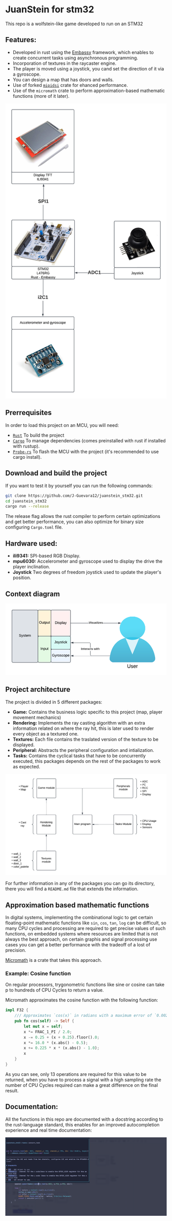 # JuanStein for stm32

This repo is a wolfstein-like game developed to run on an STM32

## Features:
* Developed in rust using the [Embassy](https://github.com/embassy-rs/embassy/tree/main) framework, which enables to create concurrent tasks using asynchronous programming. 
* Incorporation of textures in the raycaster engine.
* The player is moved using a joystick, you cand set the direction of it via a gyroscope.
* You can design a map that has doors and walls.
* Use of forked [`mipidsi`](https://github.com/J-Guevara12/mipidsi) crate for ehanced performance.
* Use of the `micromath` crate to perform approximation-based mathematic functions (more of it later).

![connections](images/connection.png)

## Prerrequisites
In order to load this project on an MCU, you will need:
* [`Rust`](https://www.rust-lang.org/tools/install) To build the project
* [`Cargo`](https://doc.rust-lang.org/cargo/getting-started/installation.html)  To manage dependencies (comes preinstalled with rust if installed with rustup).
* [`Probe-rs`]((https://probe.rs/docs/getting-started/installation/)) To flash the MCU with the project (it's recommended to use cargo install).

## Download and build the project
If you want to test it by yourself you can run the following commands:

```bash
git clone https://github.com/J-Guevara12/juanstein_stm32.git
cd juanstein_stm32
cargo run --release
```

The release flag allows the rust compiler to perform certain optimizations and get better performance, you can also optimize for binary size configuring `Cargo.toml` file.

## Hardware used:
* **ili9341:** SPI-based RGB Display.
* **mpu6030:** Accelerometer and gyroscope used to display the drive the player inclination.
* **Joystick** Two degrees of freedom joystick used to update the player's position.

## Context diagram

![context](images/Context.png)

## Project architecture

The project is divided in 5 different packages:

* **Game:** Contains the business logic specific to this project (map, player movement mechanics)
* **Rendering:** Implements the ray casting algorithm with an extra information related on where the ray hit, this is later used to render every object as a textured one.
* **Textures:** Each file contains the traslated version of the texture to be displayed.
* **Peripheral:** Abstracts the peripheral configuration and intialization.
* **Tasks:** Contains the cyclical tasks that have to be concurrently executed, this packages depends on the rest of the packages to work as expected.

![dependencies](images/Dependencies.png)

For further information in any of the packages you can go its directory, there you will find a `README.md` file that extends the information.

## Approximation based mathematic functions

In digital systems, implementing the combinational logic to get certain floating-point mathematic functions like `sin`, `cos`, `tan`, `log` can be difficult, so many CPU cycles and processing are required to get precise values of such functions, on embedded systems where resources are limited that is not always the best approach, on certain graphis and signal processing use cases you can get a better performance with the tradeoff of a lost of precision.

[Micromath](https://docs.rs/micromath/latest/micromath/) is a crate that takes this approach.

### Example: Cosine function

On regular processors, trygonometric functions like sine or cosine can take p to hundreds of CPU Cycles to return a value.

Micromath approximates the cosine function with the following function:

``` rust
impl F32 {
    /// Approximates `cos(x)` in radians with a maximum error of `0.002`.
    pub fn cos(self) -> Self {
        let mut x = self;
        x *= FRAC_1_PI / 2.0;
        x -= 0.25 + (x + 0.25).floor().0;
        x *= 16.0 * (x.abs() - 0.5);
        x += 0.225 * x * (x.abs() - 1.0);
        x
    }
}
```
As you can see, only 13 operations are required for this value to be returned, when you have to process a signal with a high sampling rate the number of CPU Cycles required can make a great difference on the final result.

## Documentation:

All the functions in this repo are documented with a docstring according to the rust-language standard, this enables for an improved autocompletion experience and real time documentation:

![autocompletion](images/autocompletion.png)
